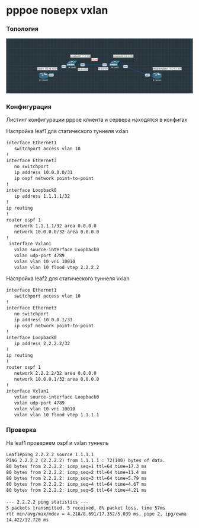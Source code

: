 # pppoe поверх vxlan

### Топология
![Текущая топология](topology.png "Текущая топология")

### Конфигурация 
Листинг конфигурации pppoe клиента и сервера находятся в конфигах  

Настройка leaf1 для статического туннеля vxlan
```
interface Ethernet1
   switchport access vlan 10
!
interface Ethernet3
   no switchport
   ip address 10.0.0.0/31
   ip ospf network point-to-point
!
interface Loopback0
   ip address 1.1.1.1/32
!
ip routing
!
router ospf 1
   network 1.1.1.1/32 area 0.0.0.0
   network 10.0.0.0/32 area 0.0.0.0
! 
 interface Vxlan1
   vxlan source-interface Loopback0
   vxlan udp-port 4789
   vxlan vlan 10 vni 10010
   vxlan vlan 10 flood vtep 2.2.2.2
 ```

Настройка leaf2 для статического туннеля vxlan
```
interface Ethernet1
   switchport access vlan 10
!
interface Ethernet3
   no switchport
   ip address 10.0.0.1/31
   ip ospf network point-to-point
!
interface Loopback0
   ip address 2.2.2.2/32
!
ip routing
!
router ospf 1
   network 2.2.2.2/32 area 0.0.0.0
   network 10.0.0.1/32 area 0.0.0.0
!
interface Vxlan1
   vxlan source-interface Loopback0
   vxlan udp-port 4789
   vxlan vlan 10 vni 10010
   vxlan vlan 10 flood vtep 1.1.1.1
```

### Проверка
На leaf1 проверяем ospf и vxlan туннель
```
Leaf1#ping 2.2.2.2 source 1.1.1.1
PING 2.2.2.2 (2.2.2.2) from 1.1.1.1 : 72(100) bytes of data.
80 bytes from 2.2.2.2: icmp_seq=1 ttl=64 time=17.3 ms
80 bytes from 2.2.2.2: icmp_seq=2 ttl=64 time=11.4 ms
80 bytes from 2.2.2.2: icmp_seq=3 ttl=64 time=5.79 ms
80 bytes from 2.2.2.2: icmp_seq=4 ttl=64 time=4.67 ms
80 bytes from 2.2.2.2: icmp_seq=5 ttl=64 time=4.21 ms

--- 2.2.2.2 ping statistics ---
5 packets transmitted, 5 received, 0% packet loss, time 57ms
rtt min/avg/max/mdev = 4.218/8.691/17.352/5.039 ms, pipe 2, ipg/ewma 14.422/12.720 ms

```
